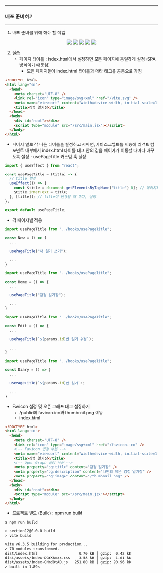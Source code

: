 -----
### 배포 준비하기
-----
1. 배포 준비를 위해 해야 할 작업
<div align="center">
<img src="https://github.com/user-attachments/assets/68a9b16a-87cf-453c-808a-50768e1d3460">
<img src="https://github.com/user-attachments/assets/6e77febc-bc8a-4113-b1e4-32418bf9c083">
<img src="https://github.com/user-attachments/assets/3a0990cd-353c-4301-b9c6-5b13c9e25416">
<img src="https://github.com/user-attachments/assets/bd125ae9-a244-49f6-b7e5-e8e7a3a1554b">
<img src="https://github.com/user-attachments/assets/efd1e8b6-4fcf-4933-a794-27d8cd23f1d4">
</div>

2. 실습
   - 페이지 타이틀 : index.html에서 설정하면 모든 페이지에 동일하게 설정 (SPA 방식이기 때문임)
     + 모든 페이지들이 index.html 타이틀과 메타 태그를 공통으로 가짐
```html
<!DOCTYPE html>
<html lang="en">
  <head>
    <meta charset="UTF-8" />
    <link rel="icon" type="image/svg+xml" href="/vite.svg" />
    <meta name="viewport" content="width=device-width, initial-scale=1.0" />
    <title>감정 일기장</title>
  </head>
  <body>
    <div id="root"></div>
    <script type="module" src="/src/main.jsx"></script>
  </body>
</html>
```

   - 페이지 별로 각 다른 타이틀을 설정하고 시파면, 자바스크립트를 이용해 리액트 컴포넌트 내부에서 index.html 타이틀 태그 안의 값을 페이지가 이동할 때마다 바꾸도록 설정 - usePageTitle 커스텀 훅 설정
```jsx
import { useEffect } from "react";

const usePageTitle = (title) => {
  // title 변경
  useEffect(() => {
    const $title = document.getElementsByTagName("title")[0]; // 페이지의 title 태그 이름이 $title 변수에 저장 (자바스크립트에서 $ : DOM 요소를 저장하는 변수 이름을 만들 때 사용)
    $title.innerText = title;
  }, [title]); // title이 변경될 때 마다, 실행
};

export default usePageTitle;
```

  - 각 페이지별 적용
```jsx
import usePageTitle from "../hooks/usePageTitle";

const New = () => {
  ...

  usePageTitle("새 일기 쓰기");

  ...
}
```
```jsx
import usePageTitle from "../hooks/usePageTitle";

const Home = () => {
  ...

  usePageTitle("감정 일기장");

  ...
}
```

```jsx
import usePageTitle from "../hooks/usePageTitle";

const Edit = () => {
  ...

  usePageTitle(`${params.id}번 일기 수정`);

  ...
}
```
```jsx
import usePageTitle from "../hooks/usePageTitle";

const Diary = () => {
  ...

  usePageTitle(`${params.id}번 일기`);

  ...
}
```

   - Favicon 설정 및 오픈 그래프 태그 설정하기
     + /public에 favicon.ico와 thumbnail.png 이동
     + index.html
```html
<!DOCTYPE html>
<html lang="en">
  <head>
    <meta charset="UTF-8" />
    <link rel="icon" type="image/svg+xml" href="/favicon.ico" />
    <!-- Favicon 변경 부분 -->
    <meta name="viewport" content="width=device-width, initial-scale=1.0" />
    <title>감정 일기장</title>
    <!-- Open Graph 설정 부분 -->
    <meta property="og:title" content="감정 일기장" />
    <meta property="og:description" content="나만의 작은 감정 일기장" />
    <meta property="og:image" content="/thumbnail.png" />
  </head>
  <body>
    <div id="root"></div>
    <script type="module" src="/src/main.jsx"></script>
  </body>
</html>
```

   - 프로젝트 빌드 (Build) : npm run build
```bash
$ npm run build

> section12@0.0.0 build
> vite build

vite v6.3.5 building for production...
✓ 70 modules transformed.
dist/index.html                   0.70 kB │ gzip:  0.42 kB
dist/assets/index-DGYX8mxx.css    3.58 kB │ gzip:  1.01 kB
dist/assets/index-CNmd8tAD.js   251.80 kB │ gzip: 90.96 kB
✓ built in 1.89s
```
